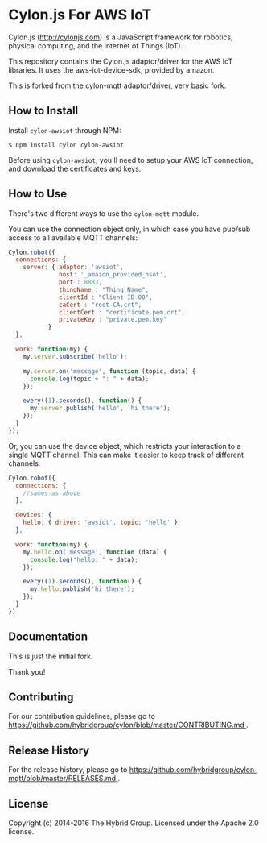 # Cylon.js For AWS IoT

Cylon.js (http://cylonjs.com) is a JavaScript framework for robotics, physical computing, and the Internet of Things (IoT).

This repository contains the Cylon.js adaptor/driver for the AWS IoT libraries. It uses the aws-iot-device-sdk, provided by amazon.

This is forked from the cylon-mqtt adaptor/driver, very basic fork.

## How to Install

Install `cylon-awsiot` through NPM:

    $ npm install cylon cylon-awsiot

Before using `cylon-awsiot`, you'll need to setup your AWS IoT connection, and download the certificates and keys.

## How to Use

There's two different ways to use the `cylon-mqtt` module.

You can use the connection object only, in which case you have pub/sub access to all available MQTT channels:

```javascript
Cylon.robot({
  connections: {
    server: { adaptor: 'awsiot', 
              host: '_amazon_provided_hsot',
              port : 8883,
              thingName : "Thing Name",
              clientId : "Client ID 00",
              caCert : "root-CA.crt",
              clientCert : "certificate.pem.crt",
              privateKey : "private.pem.key"
           }
  },

  work: function(my) {
    my.server.subscribe('hello');

    my.server.on('message', function (topic, data) {
      console.log(topic + ": " + data);
    });

    every((1).seconds(), function() {
      my.server.publish('hello', 'hi there');
    });
  }
});
```

Or, you can use the device object, which restricts your interaction to a single MQTT channel.
This can make it easier to keep track of different channels.

```javascript
Cylon.robot({
  connections: {
    //sames as above
  },

  devices: {
    hello: { driver: 'awsiot', topic: 'hello' }
  },

  work: function(my) {
    my.hello.on('message', function (data) {
      console.log("hello: " + data);
    });

    every((1).seconds(), function() {
      my.hello.publish('hi there');
    });
  }
})
```

## Documentation
This is just the initial fork.

Thank you!

## Contributing

For our contribution guidelines, please go to [https://github.com/hybridgroup/cylon/blob/master/CONTRIBUTING.md
](https://github.com/hybridgroup/cylon/blob/master/CONTRIBUTING.md
).

## Release History

For the release history, please go to [https://github.com/hybridgroup/cylon-mqtt/blob/master/RELEASES.md
](https://github.com/hybridgroup/cylon-mqtt/blob/master/RELEASES.md
).

## License

Copyright (c) 2014-2016 The Hybrid Group. Licensed under the Apache 2.0 license.

